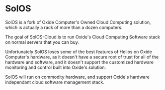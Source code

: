 # SolOS

SolOS is a fork of Oxide Computer's Owned Cloud Computing solution, which is actually a rack of more than a dozen computers.

The goal of SolOS-Cloud is to run Oxide's Cloud Computing Software stack on normal servers that you can buy.

Unfortunately SolOS loses some of the best features of Helios on Oxide Computer's hardware, as it doesn't have a secure root of trust for all of the hardware and software, and it doesn't support the customized hardware monitoring and control built into Oxide's solution.

SolOS will run on commodity hardware, and support Oxide's hardware independant cloud software management stack.
